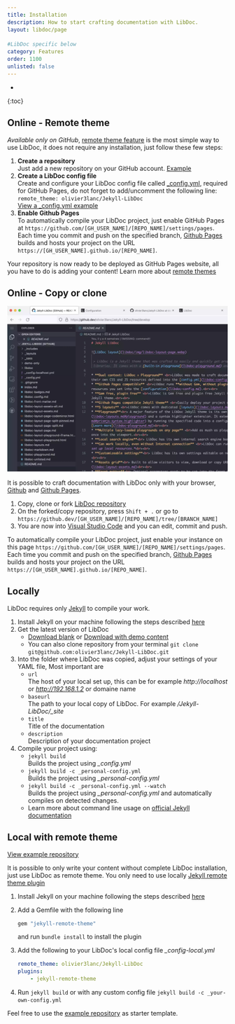 ```yaml
---
title: Installation
description: How to start crafting documentation with LibDoc.
layout: libdoc/page

#LibDoc specific below
category: Features
order: 1100
unlisted: false
---
```

* 
{:toc}

## Online - Remote theme

*Available only on GitHub*, [remote theme feature](https://docs.github.com/en/pages/setting-up-a-github-pages-site-with-jekyll/adding-a-theme-to-your-github-pages-site-using-jekyll#adding-a-theme) is the most simple way to use LibDoc, it does not require any installation, just follow these few steps:

1. **Create a repository** <br>Just add a new repository on your GitHub account. [Example](https://github.com/olivier3lanc/LibDoc-remote-demo/)
2. **Create a LibDoc config file** <br>Create and configure your LibDoc config file called [_config.yml](libdoc-config.html), required for GitHub Pages, do not forget to add/uncomment the following line:<br>`remote_theme: olivier3lanc/Jekyll-LibDoc`<br>[View a _config.yml example](https://github.com/olivier3lanc/LibDoc-remote-demo/blob/main/_config.yml)
3. **Enable Github Pages** <br>To automatically compile your LibDoc project, just enable GitHub Pages at `https://github.com/[GH_USER_NAME]/[REPO_NAME]/settings/pages`. Each time you commit and push on the specified branch, [Github Pages](https://pages.github.com) builds and hosts your project on the URL `https://[GH_USER_NAME].github.io/[REPO_NAME]`.

Your repository is now ready to be deployed as GitHub Pages website, all you have to do is adding your content! Learn more about [remote themes](https://github.blog/2017-11-29-use-any-theme-with-github-pages/)


## Online - Copy or clone

![Github.dev](assets/libdoc/img/libdoc-edit-online.webp)

It is possible to craft documentation with LibDoc only with your browser, [Github](https://www.github.com) and [Github Pages](https://pages.github.com). 

1. Copy, clone or fork [LibDoc repository](https://github.com/olivier3lanc/Jekyll-LibDoc)
2. On the forked/copy repository, press `Shift + .` or go to `https://github.dev/[GH_USER_NAME]/[REPO_NAME]/tree/[BRANCH_NAME]`
3. You are now into [Visual Studio Code](https://code.visualstudio.com/) and you can edit, commit and push.

To automatically compile your LibDoc project, just enable your instance on this page `https://github.com/[GH_USER_NAME]/[REPO_NAME]/settings/pages`. Each time you commit and push on the specified branch, [Github Pages](https://pages.github.com) builds and hosts your project on the URL `https://[GH_USER_NAME].github.io/[REPO_NAME]`.

## Locally

LibDoc requires only [Jekyll](https://jekyllrb.com/) to compile your work.

1. Install Jekyll on your machine following the steps described [here](https://jekyllrb.com/docs/)
2. Get the latest version of LibDoc 
    * [Download blank](https://github.com/olivier3lanc/Jekyll-LibDoc/archive/refs/heads/master.zip) or [Download with demo content](https://github.com/olivier3lanc/Jekyll-LibDoc/archive/refs/heads/develop.zip)
    * You can also clone repository from your terminal `git clone git@github.com:olivier3lanc/Jekyll-LibDoc.git`
3. Into the folder where LibDoc was copied, adjust your settings of your YAML file, Most important are
    * `url` <br>The host of your local set up, this can be for example *http://localhost* or *http://192.168.1.2* or domaine name
    * `baseurl` <br>The path to your local copy of LibDoc. For example */Jekyll-LibDoc/_site*
    * `title` <br>Title of the documentation
    * `description` <br>Description of your documentation project
4. Compile your project using:
    * `jekyll build`<br> Builds the project using *_config.yml*
    * `jekyll build -c _personal-config.yml` <br> Builds the project using *_personal-config.yml*
    * `jekyll build -c _personal-config.yml --watch` <br> Builds the project using *_personal-config.yml* and automatically compiles on detected changes.
    * Learn more about command line usage on [official Jekyll documentation](https://jekyllrb.com/docs/usage/)

## Local with remote theme

[View example repository](https://github.com/olivier3lanc/LibDoc-remote-demo/tree/local)

It is possible to only write your content without complete LibDoc installation, just use LibDoc as remote theme. You only need to use locally [Jekyll remote theme plugin](https://github.com/benbalter/jekyll-remote-theme)

1. Install Jekyll on your machine following the steps described [here](https://jekyllrb.com/docs/)
2. Add a Gemfile with the following line
    ```ruby
    gem "jekyll-remote-theme"
    ```
    and run `bundle install` to install the plugin
3. Add the following to your LibDoc's local config file *_config-local.yml*

    ```yml
    remote_theme: olivier3lanc/Jekyll-LibDoc
    plugins:
        - jekyll-remote-theme
    ```
4. Run `jekyll build` or with any custom config file `jekyll build -c _your-own-config.yml`

Feel free to use the [example repository](https://github.com/olivier3lanc/LibDoc-remote-demo/tree/local) as starter template.











